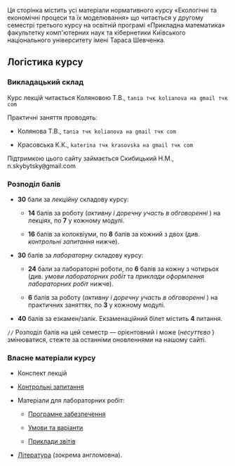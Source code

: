 <!--RELEASE-->

Ця сторінка містить усі матеріали нормативного курсу &laquo;Екологічні та економічні процеси та їх моделювання&raquo; що читається у другому семестрі третього курсу на освітній програмі &laquo;Прикладна математика&raquo; факультетку комп'ютерних наук та кібернетики Київського національного університету імені Тараса Шевченка.

## Логістика курсу

### Викладацький склад

Курс лекцій читається Коляновою Т.В., `tania тчк kolianova на gmail тчк com`

Практичні заняття проводять:

- Колянова Т.В., `tania тчк kolianova на gmail тчк com`

- Красовська К.К., `katerina тчк krasovska на gmail тчк com`

Підтримкою цього сайту займається Скибицький Н.М., n.skybytsky<span style="font-family:monospace;">@</span>gmail.com

### Розподіл балів

- **30** бали за _лекційну_  складову курсу:

	- **14** балів за роботу (_активну і доречну участь в обговоренні_ ) на лекціях, по **7** у 
		кожному модулі.

	- **16** балів за колоквіуми, по **8** балів за кожний з двох (див. _контрольні запитання_ 
		нижче).

- **30** балів за _лабораторну_  складову курсу:

	- **24** бали за лабораторні роботи, по **6** балів за кожну з чотирьох (див. _умови 
		лабораторних робіт_  та _приклади оформлення лабораторних робіт_  нижче).
	
	- **6** балів за роботу (_активну і доречну участь в обговоренні_ ) на практичних 
		заняттях, по **3** у кожному модулі.

- **40** балів за езкамен/залік. Екзаменаційний білет містить **4** питання.

<!--Оскільки більше **100** балів бути не може, то у разі перебору ~~бали згорають~~ ставимо max.-->

`//` Розподіл балів на цей семестр &mdash; орієнтовний і може (_несуттєво_ ) змінюватися, стежте за останніми оновленнями на нашому сайті.

### Власне матеріали курсу

<!-- - [Конспект лекцій](lectures/README.md) -->

- Конспект лекцій

- [Контрольні запитання](exams/README.md)

- Матеріали для лабораторних робіт:
  
	- [Програмне забезпечення](labs/setup.md)
  
	- [Умови та варіанти](labs/tasks/README.md)
  
	- [Приклади звітів](labs/examples/README.md)

- [Література](books/README.md) (зокрема англомовна).
